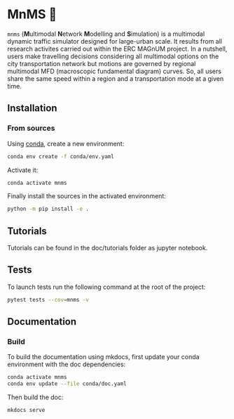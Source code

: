 # MnMS :candy:

`mnms` (**M**ultimodal **N**etwork **M**odelling and **S**imulation) is a multimodal dynamic traffic simulator designed for large-urban scale. It results from all research activites carried out within the ERC MAGnUM project. In a nutshell, users make travelling decisions considering all multimodal options on the city transportation network but motions are governed by regional multimodal MFD (macroscopic fundamental diagram) curves. So, all users share the same speed within a region and a transportation mode at a given time.

## Installation

### From sources

Using [conda](https://docs.conda.io/en/latest/miniconda.html), create a new environment:

````bash
conda env create -f conda/env.yaml
````

Activate it:
````bash
conda activate mnms
````

Finally install the sources in the activated environment:

````bash
python -m pip install -e .
````


## Tutorials

Tutorials can be found in the doc/tutorials folder as jupyter notebook.

## Tests

To launch tests run the following command at the root of the project:
```bash
pytest tests --cov=mnms -v
```


## Documentation

### Build

To build the documentation using mkdocs, first update your conda environment with the doc dependencies:

```bash
conda activate mnms
conda env update --file conda/doc.yaml
```

Then build the doc:

```bash
mkdocs serve 
```
